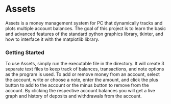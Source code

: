 # **Assets**
Assets is a money management system for PC that dynamically tracks and plots multiple account balances. The goal of this project is to learn the basic and advanced features of the standard python graphics library, tkinter, and how to interface it with the matplotlib library.

### Getting Started
To use Assets, simply run the executable file in the directory. It will create 3 separate text files to keep track of balances, transactions, and note options as the program is used. To add or remove money from an account, select the account, write or choose a note, enter the amount, and click the plus button to add to the account or the minus button to remove from the account. By clicking the respective account balances you will get a live graph and history of deposits and withdrawals from the account.
